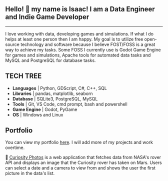 ## Hello! 👋 my name is Isaac!  I am a Data Engineer and Indie Game Developer
---

I love working with data, developing games and simulations.  If what I do helps 
at least one person then I am happy.
My goal is to utilize free open-source technology and software because I believe
FOST/FOSS is a great way to achieve my tasks. Some FOSS I currently use is
Godot Game Engine for games and simulations, Apache tools for automated data tasks and
MySQL and PostgreSQL for database tasks.

## TECH TREE
- **Languages** | Python, GDScript, C#, C++, SQL
- **Libraries** | pandas, matplotlib, seaborn
- **Database** | SQLite3, PostgreSQL, MySQL
- **Tools** | Git, VS Code, cmd prompt, bash and powershell
- **Game Engine** | Godot, PyGame
- **OS** | Windows and Linux

## Portfolio
You can view my portfolio [here](https://isaacfearn.com/).  I will add more of my projects and work
overtime.


🔭 [Curiosity Photos](https://isaacfearn.com/curiosityphotos/) is a web application that fetches data from NASA's rover API 
and displays an image that the Curiosity rover has taken on Mars.  Users can select a date and a camera to view from and shows
the user the first picture in the data's list.


<!---
redfern08/redfern08 is a ✨ special ✨ repository because its `README.md` (this file) appears on your GitHub profile.
You can click the Preview link to take a look at your changes.
--->
